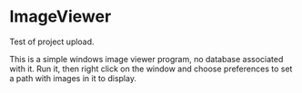 # ImageViewer
Test of project upload.

This is a simple windows image viewer program, no database associated with it.
Run it, then right click on the window and choose preferences to set a path with images in it to display.
